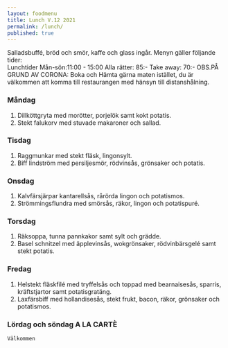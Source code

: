```yaml
---
layout: foodmenu
title: Lunch V.12 2021
permalink: /lunch/
published: true
---
```

Salladsbuffé, bröd och smör, kaffe och glass ingår.
Menyn gäller följande tider:  
Lunchtider  Mån-sön:11:00 - 15:00
Alla rätter: 85:- Take away: 70:-
OBS.PÅ GRUND AV CORONA: Boka och Hämta gärna maten istället, du är välkommen att komma till restaurangen med hänsyn till distanshålning.
                                
### Måndag
1. Dillköttgryta med morötter, porjelök samt kokt potatis.
2. Stekt falukorv med stuvade makaroner och sallad.

### Tisdag
1. Raggmunkar med stekt fläsk, lingonsylt.
2. Biff lindström med persiljesmör, rödvinsås, grönsaker och potatis.

### Onsdag
1. Kalvfärsjärpar kantarellsås, rårörda lingon och potatismos.
2. Strömmingsflundra med smörsås, räkor, lingon och potatispuré.

### Torsdag
1. Räksoppa, tunna pannkakor samt sylt och grädde. 
2. Basel schnitzel med äpplevinsås, wokgrönsaker, rödvinbärsgelé samt stekt potatis.

### Fredag  
1. Helstekt fläskfilé med tryffelsås och toppad med bearnaisesås, sparris, kräftstjartor samt potatisgratäng.
2. Laxfärsbiff med hollandisesås, stekt frukt, bacon, räkor, grönsaker och potatismos.


### Lördag och söndag   A LA CARTÈ

    Välkommen
    
       
    

   
    
   
     
